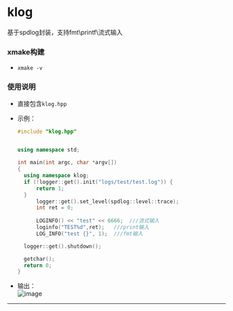 # klog
基于spdlog封装，支持fmt\printf\流式输入



### xmake构建

* `xmake -v `

### 使用说明

* 直接包含`klog.hpp`

* 示例：

  ```cpp
  #include "klog.hpp"
  
  
  using namespace std;
  
  int main(int argc, char *argv[])
  {
  	using namespace klog;
  	if (!logger::get().init("logs/test/test.log")) {
  		return 1;
  	}
  		logger::get().set_level(spdlog::level::trace);
  		int ret = 0;
      
  		LOGINFO() << "test" << 6666;  ///流式输入
  		loginfo("TEST%d",ret);   ///print输入
  		LOG_INFO("test {}", 1);  ///fmt输入
  
  	logger::get().shutdown();
  
  	getchar();
  	return 0;
  }
  ```

 
 * 输出：  
   ![image](https://user-images.githubusercontent.com/44298896/233994979-f6499d74-5eac-49ec-90b3-490c9a278ce4.png)
  
  ---


  

